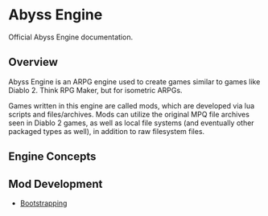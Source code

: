 # Abyss Engine

Official Abyss Engine documentation.

## Overview

Abyss Engine is an ARPG engine used to create games similar to games like Diablo 2. 
Think RPG Maker, but for isometric ARPGs.

Games written in this engine are called mods, which are developed via lua scripts and files/archives.
Mods can utilize the original MPQ file archives seen in Diablo 2 games, as well as local file systems 
(and eventually other packaged types as well), in addition to raw filesystem files.

## Engine Concepts

## Mod Development

* [Bootstrapping](mod-bootstrap)
